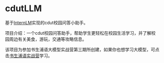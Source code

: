 # cdutLLM
基于[InternLM](https://github.com/InternLM/Tutorial)实现的cdut校园问答小助手。  

项目介绍：一个cdut校园问答助手，帮助学生更轻松在校园生活学习，并了解校园周边有关美食，游玩，交通等攻略信息。  

该项目为参加书生浦语大模型实战营第三期所创建，如果你也想学习大模型，可点击[书生浦语实战营](https://github.com/InternLM/Tutorial)学习。
